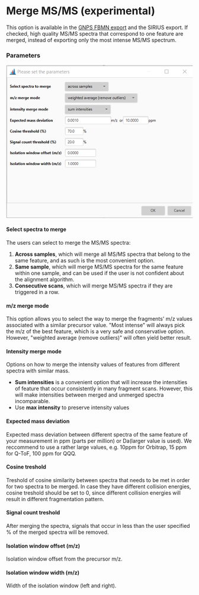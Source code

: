 # Merge MS/MS (experimental)
This option is available in the [GNPS FBMN export](gnps_export.md) and the SIRIUS export. If checked, high quality MS/MS spectra that correspond to one feature are merged, instead of exporting only the most intense MS/MS spectrum.

### Parameters

![](merge.png)

#### Select spectra to merge
The users can select to merge the MS/MS spectra:

1. **Across samples**, which will merge all MS/MS spectra that belong to the same feature, and as such is the most convenient option.
2. **Same sample**, which will merge MS/MS spectra for the same feature within one sample, and can be used if the user is not confident about the alignment algorithm.
3. **Consecutive scans**, which will merge MS/MS spectra if they are triggered in a row.

#### m/z merge mode
This option allows you to select the way to merge the fragments' m/z values associated with a similar precursor value.
"Most intense" will always pick the m/z of the best feature, which is a very safe and conservative option. However, "weighted average (remove outliers)" will often yield better result. 

#### Intensity merge mode
Options on how to merge the intensity values of features from different spectra with similar mass.

- **Sum intensities** is a convenient option that will increase the intensities of feature that occur consistently in many fragment scans. However, this will make intensities between merged and unmerged spectra incomparable. 
- Use **max intensity** to preserve intensity values

#### Expected mass deviation
Expected mass deviation between different spectra of the same feature of your measurement in ppm (parts per million) or Da(larger value is used). We reccommend to use a rather large values, e.g. 10ppm for Orbitrap, 15 ppm for Q-ToF, 100 ppm for QQQ.


#### Cosine treshold
Treshold of cosine similarity between spectra that needs to be met in order for two spectra to be merged. In case they have different collision energies, cosine treshold should be set to 0, since different collision energies will result in different fragmentation pattern.


#### Signal count treshold 
After merging the spectra, signals that occur in less than the user specified % of the merged spectra will be removed.
 
#### Isolation window offset (m/z)
Isolation window offset from the precursor m/z.

#### Isolation window width (m/z)
Width of the isolation window (left and right).  
